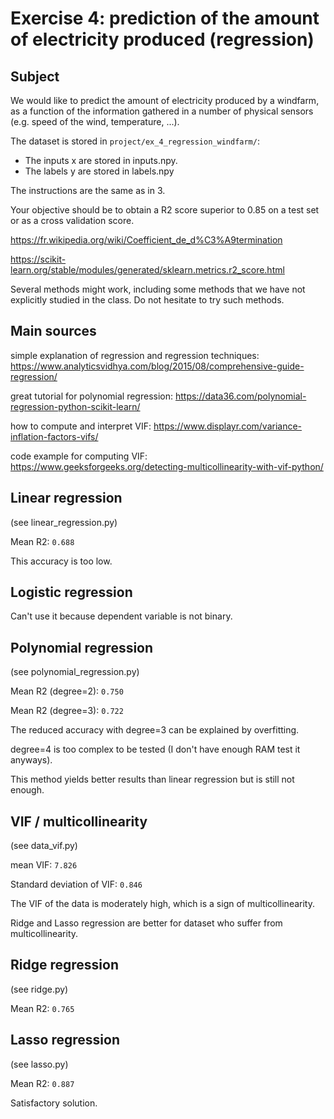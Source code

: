 # Exercise 4: prediction of the amount of electricity produced (regression)

## Subject

We would like to predict the amount of electricity produced by a windfarm, as a function of the information gathered in a number of physical sensors (e.g. speed of the wind, temperature, ...).

The dataset is stored in ```project/ex_4_regression_windfarm/```:
- The inputs x are stored in inputs.npy.
- The labels y are stored in labels.npy

The instructions are the same as in 3.

Your objective should be to obtain a R2 score superior to 0.85 on a test set or as a cross validation score.

https://fr.wikipedia.org/wiki/Coefficient_de_d%C3%A9termination

https://scikit-learn.org/stable/modules/generated/sklearn.metrics.r2_score.html

Several methods might work, including some methods that we have not explicitly studied in the class. Do not hesitate to try such methods.

## Main sources

simple explanation of regression and regression techniques: https://www.analyticsvidhya.com/blog/2015/08/comprehensive-guide-regression/

great tutorial for polynomial regression: https://data36.com/polynomial-regression-python-scikit-learn/

how to compute and interpret VIF: https://www.displayr.com/variance-inflation-factors-vifs/

code example for computing VIF: https://www.geeksforgeeks.org/detecting-multicollinearity-with-vif-python/

## Linear regression

(see linear_regression.py)

Mean R2: ```0.688```

This accuracy is too low.

## Logistic regression

Can't use it because dependent variable is not binary.

## Polynomial regression

(see polynomial_regression.py)

Mean R2 (degree=2): ```0.750```

Mean R2 (degree=3): ```0.722```

The reduced accuracy with degree=3 can be explained by overfitting.

degree=4 is too complex to be tested (I don't have enough RAM test it anyways).

This method yields better results than linear regression but is still not enough.

## VIF / multicollinearity

(see data_vif.py)

mean VIF: ```7.826```

Standard deviation of VIF: ```0.846```

The VIF of the data is moderately high, which is a sign of multicollinearity.

Ridge and Lasso regression are better for dataset who suffer from multicollinearity.

## Ridge regression

(see ridge.py)

Mean R2: ```0.765```

## Lasso regression

(see lasso.py)

Mean R2: ```0.887```

Satisfactory solution.

